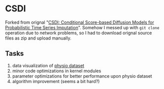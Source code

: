 # CSDI

Forked from orignal  "[CSDI: Conditional Score-based Diffusion Models for Probabilistic Time Series Imputation](https://arxiv.org/abs/2107.03502)". Somehow I messed up with `git clone` operation due to network problems, so I had to download orignal source files as zip and upload manually.

## Tasks

1. data visualization of [physio dataset](https://physionet.org/files/challenge-2012/1.0.0/set-a)
2. minor code optimizations in kernel modules
3. parameter optimizations for better performance upon physio dataset
4. algorithm improvement (seems a bit hard?)